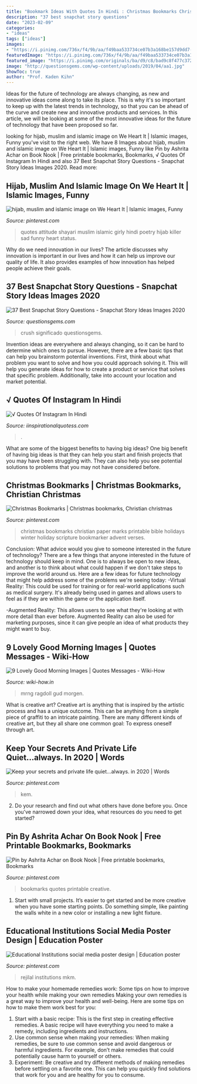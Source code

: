 ```yaml
---
title: "Bookmark Ideas With Quotes In Hindi : Christmas Bookmarks Christian Paper Marks Printable Bible Holidays Winter Holiday Scripture Bookmarker Advent Verses"
description: "37 best snapchat story questions"
date: "2023-02-09"
categories:
- "ideas"
tags: ["ideas"]
images:
- "https://i.pinimg.com/736x/f4/9b/aa/f49baa533734ce07b3a168be157d9dd7--creative-bookmarks-handmade-bookmarks.jpg"
featuredImage: "https://i.pinimg.com/736x/f4/9b/aa/f49baa533734ce07b3a168be157d9dd7--creative-bookmarks-handmade-bookmarks.jpg"
featured_image: "https://i.pinimg.com/originals/ba/d9/c8/bad9c8f477c372d32ea4ad6452763d86.png"
image: "http://questionsgems.com/wp-content/uploads/2019/04/aa1.jpg"
ShowToc: true
author: "Prof. Kaden Kihn"
---
```



Ideas for the future of technology are always changing, as new and innovative ideas come along to take its place. This is why it's so important to keep up with the latest trends in technology, so that you can be ahead of the curve and create new and innovative products and services. In this article, we will be looking at some of the most innovative ideas for the future of technology that have been proposed so far.

	

		
looking for hijab, muslim and islamic image on We Heart It | Islamic images, Funny you've visit to the right web. We have 8 Images about hijab, muslim and islamic image on We Heart It | Islamic images, Funny like Pin by Ashrita Achar on Book Nook | Free printable bookmarks, Bookmarks, √ Quotes Of Instagram In Hindi and also 37 Best Snapchat Story Questions - Snapchat Story Ideas Images 2020. Read more:
		
    
## Hijab, Muslim And Islamic Image On We Heart It | Islamic Images, Funny

<img loading=lazy src="https://i.pinimg.com/736x/83/9b/8b/839b8b47acd5f71cb5ec04ad248b12ef.jpg" onerror="this.onerror=null;this.src='https://tse4.mm.bing.net/th?id=OIP.Kh_Z6SOYigXoHacmDnEtIAHaKQ&amp;pid=15.1';" alt="hijab, muslim and islamic image on We Heart It | Islamic images, Funny">

_Source: pinterest.com_

>quotes attitude shayari muslim islamic girly hindi poetry hijab killer sad funny heart status. 

	

Why do we need innovation in our lives?
The article discusses why innovation is important in our lives and how it can help us improve our quality of life. It also provides examples of how innovation has helped people achieve their goals.

    
## 37 Best Snapchat Story Questions - Snapchat Story Ideas Images 2020

<img loading=lazy src="http://questionsgems.com/wp-content/uploads/2019/04/aa1.jpg" onerror="this.onerror=null;this.src='https://tse3.mm.bing.net/th?id=OIP.Nz5fyiBxRHsrI5QNGvKsnwHaGv&amp;pid=15.1';" alt="37 Best Snapchat Story Questions - Snapchat Story Ideas Images 2020">

_Source: questionsgems.com_

>crush significado questionsgems. 

	

Invention ideas are everywhere and always changing, so it can be hard to determine which ones to pursue. However, there are a few basic tips that can help you brainstorm potential inventions. First, think about what problem you want to solve and how you could approach solving it. This will help you generate ideas for how to create a product or service that solves that specific problem. Additionally, take into account your location and market potential.

    
## √ Quotes Of Instagram In Hindi

<img loading=lazy src="https://i.pinimg.com/originals/ba/d9/c8/bad9c8f477c372d32ea4ad6452763d86.png" onerror="this.onerror=null;this.src='https://tse3.mm.bing.net/th?id=OIP.O9NiI0gB4-Xde5tUCXE8vgHaNK&amp;pid=15.1';" alt="√ Quotes Of Instagram In Hindi">

_Source: iinspirationalquotess.com_

>. 

	

What are some of the biggest benefits to having big ideas?
One big benefit of having big ideas is that they can help you start and finish projects that you may have been struggling with. They can also help you see potential solutions to problems that you may not have considered before.

    
## Christmas Bookmarks | Christmas Bookmarks, Christian Christmas

<img loading=lazy src="https://i.pinimg.com/736x/b4/85/88/b4858837adca62935f5521eab4a9efa3--paper-bookmarks-christian-christmas.jpg" onerror="this.onerror=null;this.src='https://tse1.mm.bing.net/th?id=OIP.oYtq_r7XVOCMWvtan6KxKwHaFu&amp;pid=15.1';" alt="Christmas Bookmarks | Christmas bookmarks, Christian christmas">

_Source: pinterest.com_

>christmas bookmarks christian paper marks printable bible holidays winter holiday scripture bookmarker advent verses. 

	

Conclusion: What advice would you give to someone interested in the future of technology?
There are a few things that anyone interested in the future of technology should keep in mind. One is to always be open to new ideas, and another is to think about what could happen if we don't take steps to improve the world around us. Here are a few ideas for future technology that might help address some of the problems we're seeing today: 
-Virtual Reality: This could be used for training or for real-world applications such as medical surgery. It's already being used in games and allows users to feel as if they are within the game or the application itself. 

-Augmented Reality: This allows users to see what they're looking at with more detail than ever before. Augmented Reality can also be used for marketing purposes, since it can give people an idea of what products they might want to buy.

    
## 9 Lovely Good Morning Images | Quotes Messages - Wiki-How

<img loading=lazy src="https://www.wiki-how.in/wp-content/uploads/2015/09/Good-Morning-cute-cat.jpg" onerror="this.onerror=null;this.src='https://tse3.mm.bing.net/th?id=OIP.mVBsI9LETMMURoZQ1gPUQAHaGl&amp;pid=15.1';" alt="9 Lovely Good Morning Images | Quotes Messages - Wiki-How">

_Source: wiki-how.in_

>mrng ragdoll gud morgen. 

	

What is creative art?
Creative art is anything that is inspired by the artistic process and has a unique outcome. This can be anything from a simple piece of graffiti to an intricate painting. There are many different kinds of creative art, but they all share one common goal: To express oneself through art.

    
## Keep Your Secrets And Private Life Quiet...always. In 2020 | Words

<img loading=lazy src="https://i.pinimg.com/originals/53/73/68/537368b609db2ac19ff263c84ef51b91.jpg" onerror="this.onerror=null;this.src='https://tse4.mm.bing.net/th?id=OIP.FytotMFGdJSag8N7gU-xJQHaIQ&amp;pid=15.1';" alt="Keep your secrets and private life quiet...always. in 2020 | Words">

_Source: pinterest.com_

>kem. 

	

2. Do your research and find out what others have done before you. Once you've narrowed down your idea, what resources do you need to get started? 

    
## Pin By Ashrita Achar On Book Nook | Free Printable Bookmarks, Bookmarks

<img loading=lazy src="https://i.pinimg.com/736x/f4/9b/aa/f49baa533734ce07b3a168be157d9dd7--creative-bookmarks-handmade-bookmarks.jpg" onerror="this.onerror=null;this.src='https://tse4.mm.bing.net/th?id=OIP.AECpRyMGoubQ7LNIRTdE_gHaFt&amp;pid=15.1';" alt="Pin by Ashrita Achar on Book Nook | Free printable bookmarks, Bookmarks">

_Source: pinterest.com_

>bookmarks quotes printable creative. 

	

1. Start with small projects. It’s easier to get started and be more creative when you have some starting points. Do something simple, like painting the walls white in a new color or installing a new light fixture. 

    
## Educational Institutions Social Media Poster Design | Education Poster

<img loading=lazy src="https://i.pinimg.com/736x/71/75/50/7175509fbda68f69101d33e7477c9c7c.jpg" onerror="this.onerror=null;this.src='https://tse4.mm.bing.net/th?id=OIP.MEZ7OJgJcdDWJ07O7MHhnQHaKe&amp;pid=15.1';" alt="Educational Institutions social media poster design | Education poster">

_Source: pinterest.com_

>rejilal institutions mkm. 

	

How to make your homemade remedies work: Some tips on how to improve your health while making your own remedies
Making your own remedies is a great way to improve your health and well-being. Here are some tips on how to make them work best for you: 
1. Start with a basic recipe: This is the first step in creating effective remedies. A basic recipe will have everything you need to make a remedy, including ingredients and instructions. 
2. Use common sense when making your remedies: When making remedies, be sure to use common sense and avoid dangerous or harmful ingredients. For example, don’t make remedies that could potentially cause harm to yourself or others. 
3. Experiment: Be creative and try different methods of making remedies before settling on a favorite one. This can help you quickly find solutions that work for you and are healthy for you to consume.


